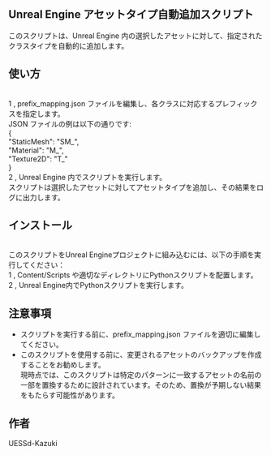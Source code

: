 ## Unreal Engine アセットタイプ自動追加スクリプト
このスクリプトは、Unreal Engine 内の選択したアセットに対して、指定されたクラスタイプを自動的に追加します。

## 使い方
<br />1 , prefix_mapping.json ファイルを編集し、各クラスに対応するプレフィックスを指定します。
<br />    JSON ファイルの例は以下の通りです:
<br />    {
<br />    "StaticMesh": "SM_",
<br />    "Material": "M_",
<br />    "Texture2D": "T_"
<br />    }
<br />2 , Unreal Engine 内でスクリプトを実行します。
<br />    スクリプトは選択したアセットに対してアセットタイプを追加し、その結果をログに出力します。

## インストール
<br />このスクリプトをUnreal Engineプロジェクトに組み込むには、以下の手順を実行してください：
<br />1 , Content/Scripts や適切なディレクトリにPythonスクリプトを配置します。
<br />2 , Unreal Engine内でPythonスクリプトを実行します。

## 注意事項
- スクリプトを実行する前に、prefix_mapping.json ファイルを適切に編集してください。
- このスクリプトを使用する前に、変更されるアセットのバックアップを作成することをお勧めします。
<br />現時点では、このスクリプトは特定のパターンに一致するアセットの名前の一部を置換するために設計されています。そのため、置換が予期しない結果をもたらす可能性があります。

## 作者
UESSd-Kazuki
